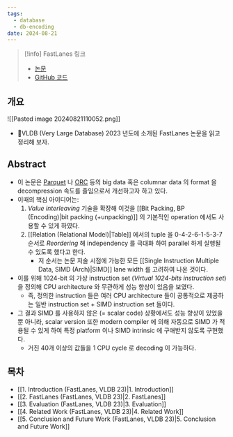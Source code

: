 ```yaml
---
tags:
  - database
  - db-encoding
date: 2024-08-21
---
```

> [!info] FastLanes 링크
> - [논문](https://dl.acm.org/doi/10.14778/3598581.3598587)
> - [GitHub 코드](https://github.com/cwida/FastLanes)

## 개요

![[Pasted image 20240821110052.png]]

- VLDB (Very Large Database) 2023 년도에 소개된 FastLanes 논문을 읽고 정리해 보자.

## Abstract

- 이 논문은 [Parquet](https://parquet.apache.org/) 나 [ORC](https://orc.apache.org/) 등의 big data 혹은 columnar data 의 format 을 decompression 속도를 줄임으로서 개선하고자 하고 있다.
- 이때의 핵심 아이디어는:
	1. *Value interleaving* 기술을 확장해 이것을 [[Bit Packing, BP (Encoding)|bit packing (+unpacking)]] 의 기본적인 operation 에서도 사용할 수 있게 하였다.
	2. [[Relation (Relational Model)|Table]] 에서의 tuple 을 0-4-2-6-1-5-3-7 순서로 *Reordering* 해 independency 를 극대화 하여 parallel 하게 실행될 수 있도록 했다고 한다.
		- 저 순서는 논문 저술 시점에 가능한 모든 [[Single Instruction Multiple Data, SIMD (Arch)|SIMD]] lane width 를 고려하여 나온 것이다.
- 이를 위해 1024-bit 의 가상 instruction set (*Virtual 1024-bits instruction set*) 을 정의해 CPU architecture 와 무관하게 성능 향상이 있음을 보였다.
	- 즉, 정의한 instruction 들은 여러 CPU architecture 들이 공통적으로 제공하는 일반 instruction set + SIMD instruction set 들이다.
- 그 결과 SIMD 를 사용하지 않은 (= scalar code) 상황에서도 성능 향상이 있었을 뿐 아니라, scalar version 또한 modern compiler 에 의해 자동으로 SIMD 가 적용될 수 있게 하여 특정 platform 이나 SIMD intrinsic 에 구애받지 않도록 구현했다.
	- 거진 40개 이상의 값들을 1 CPU cycle 로 decoding 이 가능하다.

## 목차

- [[1. Introduction (FastLanes, VLDB 23)|1. Introduction]]
- [[2. FastLanes (FastLanes, VLDB 23)|2. FastLanes]]
- [[3. Evaluation (FastLanes, VLDB 23)|3. Evaluation]]
- [[4. Related Work (FastLanes, VLDB 23)|4. Related Work]]
- [[5. Conclusion and Future Work (FastLanes, VLDB 23)|5. Conclusion and Future Work]]